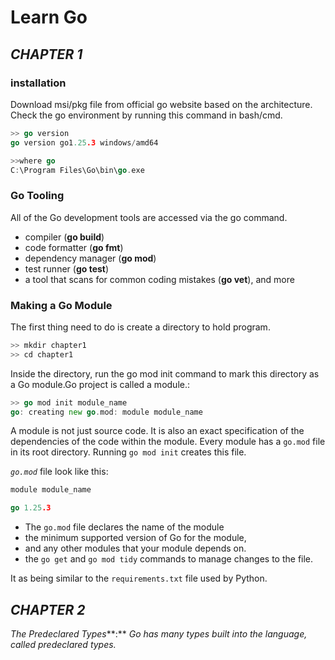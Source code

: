 # Learn Go

## *CHAPTER 1*

### installation

Download msi/pkg file from official go website based on the architecture.
Check the go environment by running this command in bash/cmd.

```go
>> go version
go version go1.25.3 windows/amd64

>>where go
C:\Program Files\Go\bin\go.exe
```

### Go Tooling

All of the Go development tools are accessed via the go command.

- compiler (**go build**)
- code formatter (**go fmt**)
- dependency manager (**go mod**)
- test runner (**go test**)
- a tool that scans for common coding mistakes (**go vet**), and more

### Making a Go Module

The first thing need to do is create a directory to hold program.

```go
>> mkdir chapter1
>> cd chapter1
```

Inside the directory, run the go mod init command to mark this directory as a Go
module.Go project is called a module.:

```go
>> go mod init module_name
go: creating new go.mod: module module_name
```

A module is not just source code. It is
also an exact specification of the dependencies of the code within the module. Every
module has a `go.mod` file in its root directory. Running `go mod init` creates this file.

*`go.mod`* file look like this:

```go
module module_name

go 1.25.3
```

- The `go.mod` file declares the name of the module
- the minimum supported version of
  Go for the module,
- and any other modules that your module depends on.
- the `go get` and `go mod tidy`
  commands to manage changes to the file.

It as being similar to the `requirements.txt` file used by Python.

## *CHAPTER 2*

*The Predeclared Types***:** *Go has many types built into the language, called predeclared types.*
